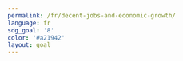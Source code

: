 ```yaml
---
permalink: /fr/decent-jobs-and-economic-growth/
language: fr
sdg_goal: '8'
color: '#a21942'
layout: goal
---
```


